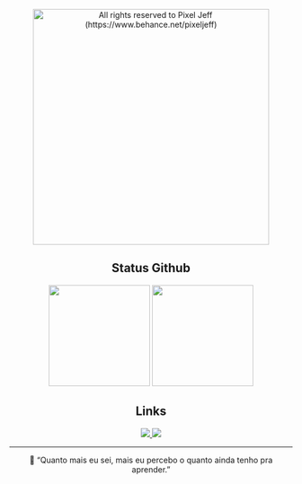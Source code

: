 <p align="center">
  <img 
    src="https://mir-s3-cdn-cf.behance.net/project_modules/1400_opt_1/dece5f124024167.60fb03546918b.gif" 
    alt="All rights reserved to Pixel Jeff (https://www.behance.net/pixeljeff)" 
    height="420px"
/>
</p>


<h2 align="center">Status Github</h2>

<div align="center">
  <img height="180em" src="https://github-readme-stats.vercel.app/api?username=Ranskyth&show_icons=true&theme=tokyonight&count_private=true"/>
  <img height="180em" src="https://github-readme-stats.vercel.app/api/top-langs/?username=Ranskyth&layout=compact&theme=tokyonight"/>
</div>

<h2 align="center">Links</h2>

<p align="center">
  <a href="https://www.linkedin.com/in/gabriel-devfullstack/" target="_blank">
    <img src="https://img.shields.io/badge/LinkedIn-0A66C2?style=for-the-badge&logo=linkedin&logoColor=white" />
  </a>
  <a href="https://portfoliogabriellima.vercel.app/" target="_blank">
    <img src="https://img.shields.io/badge/Portfolio-000000?style=for-the-badge&logo=About.me&logoColor=white" />
  </a>
</p>

---

<p align="center">💬 “Quanto mais eu sei, mais eu percebo o quanto ainda tenho pra aprender.”</p>


